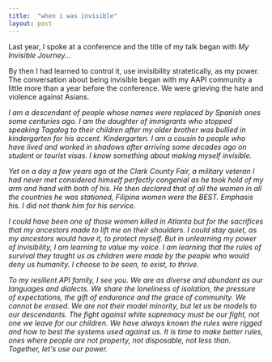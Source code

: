 ```yaml
---
title:  "when i was invisible"
layout: post
---
```


Last year, I spoke at a conference and the title of my talk began with _My Invisible Journey..._ 

By then I had learned to control it, use invisibility stratetically, as my power. The conversation about being invisible began with my AAPI community a little more than a year before the conference. We were grieving the hate and violence against Asians. 

_I am a descendant of people whose names were replaced by Spanish ones some centuries ago. I am the daughter of immigrants who stopped speaking Tagalog to their children after my older brother was bullied in kindergarten for his accent. Kindergarten. I am a cousin to people who have lived and worked in shadows after arriving some decades ago on student or tourist visas. I know something about making myself invisible._ 

_Yet on a day a few years ago at the Clark County Fair, a military veteran I had never met considered himself perfectly congenial as he took hold of my arm and hand with both of his. He then declared that of all the women in all the countries he was stationed, Filipina women were the BEST. Emphasis his. I did not thank him for his service._ 

_I could have been one of those women killed in Atlanta but for the sacrifices that my ancestors made to lift me on their shoulders. I could stay quiet, as my ancestors would have it, to protect myself. But in unlearning my power of invisibility, I am learning to value my voice. I am learning that the rules of survival they taught us as children were made by the people who would deny us humanity. I choose to be seen, to exist, to thrive._ 

_To my resilient API family, I see you. We are as diverse and abundant as our languages and dialects. We share the loneliness of isolation, the pressure of expectations, the gift of endurance and the grace of community. We cannot be erased. We are not their model minority, but let us be models to our descendants. The fight against white supremacy must be our fight, not one we leave for our children. We have always known the rules were rigged and how to best the systems used against us. It is time to make better rules, ones where people are not property, not disposable, not less than. Together, let's use our power._